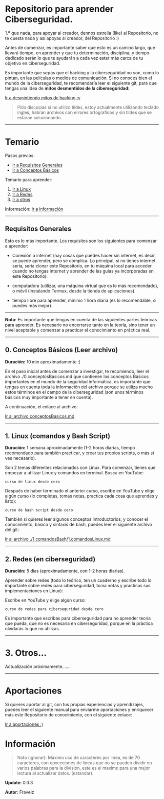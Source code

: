 # Repositorio para aprender Ciberseguridad.

1.º que nada, para apoyar al creador, dennos estrella (like)
al Repositorio, no te cuesta nada y así apoyas al creador, del
Repositorio :)

Antes de comenzar, es importante saber que esto es un camino largo,
que llevará tiempo, en aprender y que tu determinación, disciplina,
y tiempo dedicado serán lo que te ayudarán a cada vez estar más
cerca de tu objetivo en ciberseguridad.

Es importante que sepas que el hacking y la ciberseguridad no son,
como lo pintan, en las películas o medios de comunicación. Si no
conoces bien el mundo de la ciberseguridad, te recomendaría leer
el siguiente git, para que tengas una idea de **mitos desmentidos
de la ciberseguridad**:

[Ir a desmintiendo mitos de hacking :v](./_mitos.md)

> Pido disculpas si no utilizo tildes, estoy actualmente utilizando
teclado ingles, habran archivos con errores ortograficos y sin 
tildes que se estaran solucionando.

---

# Temario

Pasos previos: 
* [Ir a Requisitos Generales](#requisitos-generales) 
* [Ir a Conceptos Básicos](#conceptos-basicos-leer-archivo)

Temario para aprender: 
1. [Ir a Linux](#linux) 
2. [Ir a Redes](#redes) 
3. [Ir a otros](#otros)

Información: [Ir a información](#informacion)

---

## Requisitos Generales

Esto es lo más importante. Los requisitos son los siguientes para
comenzar a aprender:

* Conexión a internet (hay cosas que puedes hacer sin internet,
es decir, se puede aprender, pero se complica. Lo principal, si
no tienes internet seria, sería clonar este Repositorio, en tu
máquina local para acceder cuando no tengas internet y aprender
de las guías ya incorporadas en este Repositorio).

* computadora (utilizar, una máquina virtual que es lo más
recomendado), o móvil (instalando Termux, desde la tienda de
aplicaciones).

* tiempo libre para aprender, mínimo 1 hora diaria (es lo
recomendable, si puedes más mejor).

---

**Nota:** Es importante que tengas en cuenta de las siguientes
partes teóricas para aprender. Es necesario no encerrarse tanto
en la teoría, sino tener un nivel aceptable y comenzar a practicar
el conocimiento en práctica real.

---

## 0. Conceptos Básicos (Leer archivo)

**Duración:** 10 min aproximadamente :)

En el paso inicial antes de comenzar a investigar, te recomiendo,
leer el archivo ./0.conceptosBasicos.md que contienen los conceptos
Básicos importantes en el mundo de la seguridad informática,
es importante que tengas en cuenta toda la información del
archivo porque se utiliza mucho estos términos en el campo de la
ciberseguridad (son unos términos básicos muy importante a tener
en cuenta).

A continuación, el enlace al archivo:

[Ir al archivo conceptosBasicos.md](./0.conceptosBasicos.md)

---

## 1. Linux (comandos y Bash Script)

**Duración:** 1 semana aproximadamente (1-2 horas diarias, tiempo
recomendado para también practicar, y crear tus propios scripts,
o más si ves necesario).

Son 2 temas diferentes relacionados con Linux. Para comenzar,
tienes que empezar a utilizar Linux y comandos en terminal. Busca
en YouTube:

``` curso de linux desde cero ```

Después de haber terminado el anterior curso, escribe en YouTube
y elige algún curso (lo completas, tomas notas, practica cada cosa
que aprendes y listo):

``` curso de bash script desde cero ```

También si quieres leer algunos conceptos introductorios, y conocer
el conocimiento, básico y sintaxis de bash, puedes leer el siguiente
archivo del git:

[Ir al archivo
./1.comandosBash/1.comandosLinux.md](./1.comandosBash/1.comandosLinux.md)

---

## 2. Redes (en ciberseguridad)

**Duración:** 5 días (aproximadamente, con 1-2 horas diarias).

Aprender sobre redes (todo lo teórico, ten un cuaderno y escribe
todo lo importante sobre redes para ciberseguridad, toma notas y
practicas sus implementaciones en Linux):

Escribe en YouTube y elige algún curso:

``` curso de redes para ciberseguridad desde cero ```

Es importante que escribas para ciberseguridad para no aprender
teoría que pueda, que no es necesaria en ciberseguridad, porque
en la práctica olvidarás lo que no utilizas.

---

# 3. Otros...

Actualización próximamente.......

---

# Aportaciones

Si quieres aportar al git, con tus propias experiencias y
aprendizajes, puedes leer el siguiente manual para enviarme
aportaciones y enriquecer más este Repositorio de conocimiento,
con el siguiente enlace:

[Ir a aportaciones :)](./_aportaciones.md)

# Información

> Nota (ignorar): Maximo uso de caracteres por linea, es de 70
caracteres, con epxceciones de lineas que no se pueden dividir en
varios palabras para la division, este es el maximo para una mejor
lectura al actualizar datos. (estandar).

**Update:** 0.0.3

**Autor:** Fravelz


